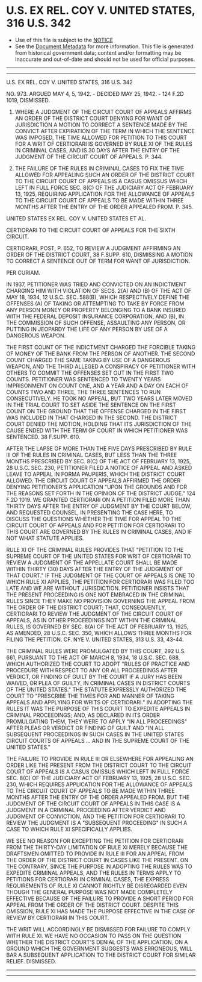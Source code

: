---
---

# U.S. EX REL. COY V. UNITED STATES, 316 U.S. 342

* Use of this file is subject to the [NOTICE](https://github.com/publicdocs/notice/blob/master/NOTICE)
* See the [Document Metadata](../../../) for more information.
  This file is generated from historical government data; content and/or formatting may be inaccurate and out-of-date and should not be used for official purposes.

----------
----------

U.S. EX REL. COY V. UNITED STATES, 316 U.S. 342

NO. 973.  ARGUED MAY 4, 5, 1942.  - DECIDED MAY 25, 1942.  - 124 F.2D 1019, DISMISSED.

1.  WHERE A JUDGMENT OF THE CIRCUIT COURT OF APPEALS AFFIRMS AN ORDER OF THE DISTRICT COURT DENYING FOR WANT OF JURISDICTION A MOTION TO CORRECT A SENTENCE MADE BY THE CONVICT AFTER EXPIRATION OF THE TERM IN WHICH THE SENTENCE WAS IMPOSED, THE TIME ALLOWED FOR PETITION TO THIS COURT FOR A WRIT OF CERTIORARI IS GOVERNED BY RULE XI OF THE RULES IN CRIMINAL CASES, AND IS 30 DAYS AFTER THE ENTRY OF THE JUDGMENT OF THE CIRCUIT COURT OF APPEALS.  P. 344.

2.  THE FAILURE OF THE RULES IN CRIMINAL CASES TO FIX THE TIME ALLOWED FOR APPEALING SUCH AN ORDER OF THE DISTRICT COURT TO THE CIRCUIT COURT OF APPEALS IS A CASUS OMISSUS WHICH LEFT IN FULL FORCE SEC. 8(C) OF THE JUDICIARY ACT OF FEBRUARY 13, 1925, REQUIRING APPLICATION FOR THE ALLOWANCE OF APPEALS TO THE CIRCUIT COURT OF APPEALS TO BE MADE WITHIN THREE MONTHS AFTER THE ENTRY OF THE ORDER APPEALED FROM.  P. 345.

UNITED STATES EX REL. COY V. UNITED STATES ET AL.

CERTIORARI TO THE CIRCUIT COURT OF APPEALS FOR THE SIXTH CIRCUIT.

CERTIORARI, POST, P. 652, TO REVIEW A JUDGMENT AFFIRMING AN ORDER OF THE DISTRICT COURT, 38 F.SUPP.  610, DISMISSING A MOTION TO CORRECT A SENTENCE OUT OF TERM FOR WANT OF JURISDICTION.

PER CURIAM.

IN 1937, PETITIONER WAS TRIED AND CONVICTED ON AN INDICTMENT CHARGING HIM WITH VIOLATION OF SECS. 2(A) AND (B) OF THE ACT OF MAY 18, 1934, 12 U.S.C. SEC. 588(B), WHICH RESPECTIVELY DEFINE THE OFFENSES (A) OF TAKING OR ATTEMPTING TO TAKE BY FORCE FROM ANY PERSON MONEY OR PROPERTY BELONGING TO A BANK INSURED WITH THE FEDERAL DEPOSIT INSURANCE CORPORATION, AND (B), IN THE COMMISSION OF SUCH OFFENSE, ASSAULTING ANY PERSON, OR PUTTING IN JEOPARDY THE LIFE OF ANY PERSON BY USE OF A DANGEROUS WEAPON.

THE FIRST COUNT OF THE INDICTMENT CHARGED THE FORCIBLE TAKING OF MONEY OF THE BANK FROM THE PERSON OF ANOTHER.  THE SECOND COUNT CHARGED THE SAME TAKING BY USE OF A DANGEROUS WEAPON, AND THE THIRD ALLEGED A CONSPIRACY OF PETITIONER WITH OTHERS TO COMMIT THE OFFENSES SET OUT IN THE FIRST TWO COUNTS.  PETITIONER WAS SENTENCED TO TWENTY YEARS IMPRISONMENT ON COUNT ONE, AND A YEAR AND A DAY ON EACH OF COUNTS TWO AND THREE, THE THREE SENTENCES TO RUN CONSECUTIVELY.  HE TOOK NO APPEAL, BUT TWO YEARS LATER MOVED IN THE TRIAL COURT TO SET ASIDE THE SENTENCE ON THE FIRST COUNT ON THE GROUND THAT THE OFFENSE CHARGED IN THE FIRST WAS INCLUDED IN THAT CHARGED IN THE SECOND.  THE DISTRICT COURT DENIED THE MOTION, HOLDING THAT ITS JURISDICTION OF THE CAUSE ENDED WITH THE TERM OF COURT IN WHICH PETITIONER WAS SENTENCED.  38 F.SUPP.  610.

AFTER THE LAPSE OF MORE THAN THE FIVE DAYS PRESCRIBED BY RULE III OF THE RULES IN CRIMINAL CASES, BUT LESS THAN THE THREE MONTHS PRESCRIBED BY SEC. 8(C) OF THE ACT OF FEBRUARY 13, 1925, 28 U.S.C. SEC. 230, PETITIONER FILED A NOTICE OF APPEAL AND ASKED LEAVE TO APPEAL IN FORMA PAUPERIS, WHICH THE DISTRICT COURT ALLOWED.  THE CIRCUIT COURT OF APPEALS AFFIRMED THE ORDER DENYING PETITIONER'S APPLICATION "UPON THE GROUNDS AND FOR THE REASONS SET FORTH IN THE OPINION OF THE DISTRICT JUDGE."  124 F.2D 1019.  WE GRANTED CERTIORARI ON A PETITION FILED MORE THAN THIRTY DAYS AFTER THE ENTRY OF JUDGMENT BY THE COURT BELOW, AND REQUESTED COUNSEL, IN PRESENTING THE CASE HERE, TO DISCUSS THE QUESTIONS WHETHER THE TIME FOR APPEAL TO THE CIRCUIT COURT OF APPEALS AND FOR PETITION FOR CERTIORARI TO THIS COURT ARE GOVERNED BY THE RULES IN CRIMINAL CASES, AND IF NOT WHAT STATUTE APPLIES.

RULE XI OF THE CRIMINAL RULES PROVIDES THAT "PETITION TO THE SUPREME COURT OF THE UNITED STATES FOR WRIT OF CERTIORARI TO REVIEW A JUDGMENT OF THE APPELLATE COURT SHALL BE MADE WITHIN THIRTY (30) DAYS AFTER THE ENTRY OF THE JUDGMENT OF THAT COURT."  IF THE JUDGMENT OF THE COURT OF APPEALS IS ONE TO WHICH RULE XI APPLIES, THE PETITION FOR CERTIORARI WAS FILED TOO LATE AND WE ARE WITHOUT JURISDICTION.  PETITIONER INSISTS THAT THE PRESENT PROCEEDING IS ONE NOT EMBRACED IN THE CRIMINAL RULES SINCE THEY MAKE NO PROVISION GOVERNING THE APPEAL FROM THE ORDER OF THE DISTRICT COURT; THAT, CONSEQUENTLY, CERTIORARI TO REVIEW THE JUDGMENT OF THE CIRCUIT COURT OF APPEALS, AS IN OTHER PROCEEDINGS NOT WITHIN THE CRIMINAL RULES, IS GOVERNED BY SEC. 8(A) OF THE ACT OF FEBRUARY 13, 1925, AS AMENDED, 28 U.S.C. SEC. 350, WHICH ALLOWS THREE MONTHS FOR FILING THE PETITION.  CF. NYE V. UNITED STATES, 313 U.S. 33, 43-44.

THE CRIMINAL RULES WERE PROMULGATED BY THIS COURT, 292 U.S. 661, PURSUANT TO THE ACT OF MARCH 8, 1934, 18 U.S.C. SEC. 688, WHICH AUTHORIZED THE COURT TO ADOPT "RULES OF PRACTICE AND PROCEDURE WITH RESPECT TO ANY OR ALL PROCEEDINGS AFTER VERDICT, OR FINDING OF GUILT BY THE COURT IF A JURY HAS BEEN WAIVED, OR PLEA OF GUILTY, IN CRIMINAL CASES IN DISTRICT COURTS OF THE UNITED STATES."  THE STATUTE EXPRESSLY AUTHORIZED THE COURT TO "PRESCRIBE THE TIMES FOR AND MANNER OF TAKING APPEALS AND APPLYING FOR WRITS OF CERTIORARI."  IN ADOPTING THE RULES IT WAS THE PURPOSE OF THIS COURT TO EXPEDITE APPEALS IN CRIMINAL PROCEEDINGS; AND, AS DECLARED IN ITS ORDER PROMULGATING THEM, THEY WERE TO APPLY "IN ALL PROCEEDINGS" AFTER PLEAS OR VERDICT OR FINDING OF GUILT AND "IN ALL SUBSEQUENT PROCEEDINGS IN SUCH CASES IN THE UNITED STATES CIRCUIT COURTS OF APPEALS  ...  AND IN THE SUPREME COURT OF THE UNITED STATES."

THE FAILURE TO PROVIDE IN RULE III OR ELSEWHERE FOR APPEALING AN ORDER LIKE THE PRESENT FROM THE DISTRICT COURT TO THE CIRCUIT COURT OF APPEALS IS A CASUS OMISSUS WHICH LEFT IN FULL FORCE SEC. 8(C) OF THE JUDICIARY ACT OF FEBRUARY 13, 1925, 28 U.S.C. SEC. 230, WHICH REQUIRES APPLICATION FOR THE ALLOWANCE OF APPEALS TO THE CIRCUIT COURT OF APPEALS TO BE MADE WITHIN THREE MONTHS AFTER THE ENTRY OF THE ORDER APPEALED FROM.  BUT THE JUDGMENT OF THE CIRCUIT COURT OF APPEALS IN THIS CASE IS A JUDGMENT IN A CRIMINAL PROCEEDING AFTER VERDICT AND JUDGMENT OF CONVICTION, AND THE PETITION FOR CERTIORARI TO REVIEW THE JUDGMENT IS A "SUBSEQUENT PROCEEDING" IN SUCH A CASE TO WHICH RULE XI SPECIFICALLY APPLIES.

WE SEE NO REASON FOR EXCEPTING THE PETITION FOR CERTIORARI FROM THE THIRTY-DAY LIMITATION OF RULE XI MERELY BECAUSE THE DRAFTSMEN OMITTED TO PROVIDE IN RULE III FOR AN APPEAL FROM THE ORDER OF THE DISTRICT COURT IN CASES LIKE THE PRESENT.  ON THE CONTRARY, SINCE THE PURPOSE IN ADOPTING THE RULES WAS TO EXPEDITE CRIMINAL APPEALS, AND THE RULES IN TERMS APPLY TO PETITIONS FOR CERTIORARI IN CRIMINAL CASES, THE EXPRESS REQUIREMENTS OF RULE XI CANNOT RIGHTLY BE DISREGARDED EVEN THOUGH THE GENERAL PURPOSE WAS NOT MADE COMPLETELY EFFECTIVE BECAUSE OF THE FAILURE TO PROVIDE A SHORT PERIOD FOR APPEAL FROM THE ORDER OF THE DISTRICT COURT.  DESPITE THIS OMISSION, RULE XI HAS MADE THE PURPOSE EFFECTIVE IN THE CASE OF REVIEW BY CERTIORARI IN THIS COURT.

THE WRIT WILL ACCORDINGLY BE DISMISSED FOR FAILURE TO COMPLY WITH RULE XI.  WE HAVE NO OCCASION TO PASS ON THE QUESTION WHETHER THE DISTRICT COURT'S DENIAL OF THE APPLICATION, ON A GROUND WHICH THE GOVERNMENT SUGGESTS WAS ERRONEOUS, WILL BAR A SUBSEQUENT APPLICATION TO THE DISTRICT COURT FOR SIMILAR RELIEF.  DISMISSED.


----------
----------

